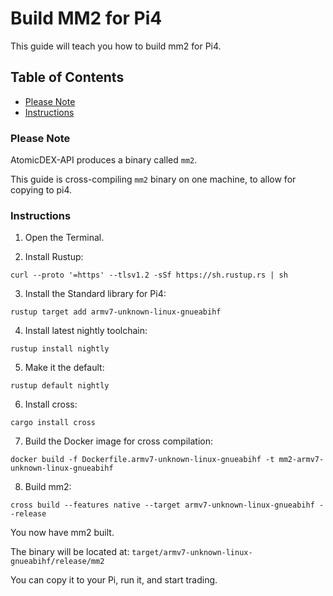 # Build MM2 for Pi4

This guide will teach you how to build mm2 for Pi4.

## Table of Contents

- [Please Note](#Please-Note)
- [Instructions](#Instructions)

### Please Note

AtomicDEX-API produces a binary called `mm2`.

This guide is cross-compiling `mm2` binary on one machine, to allow for copying to pi4.

### Instructions

1. Open the Terminal.

2. Install Rustup:

  `curl --proto '=https' --tlsv1.2 -sSf https://sh.rustup.rs | sh`

3. Install the Standard library for Pi4:

  `rustup target add armv7-unknown-linux-gnueabihf`

4. Install latest nightly toolchain:

  `rustup install nightly`

5. Make it the default:

  `rustup default nightly`

6. Install cross:

  `cargo install cross`

7. Build the Docker image for cross compilation:

  `docker build -f Dockerfile.armv7-unknown-linux-gnueabihf -t mm2-armv7-unknown-linux-gnueabihf`

8. Build mm2:

  `cross build --features native --target armv7-unknown-linux-gnueabihf --release`

You now have mm2 built.

The binary will be located at: `target/armv7-unknown-linux-gnueabihf/release/mm2`

You can copy it to your Pi, run it, and start trading.
